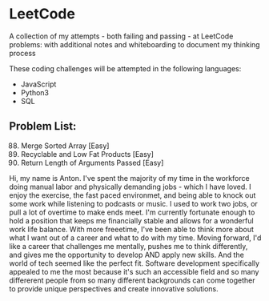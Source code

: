 # LeetCode
A collection of my attempts - both failing and passing - at LeetCode problems: with additional notes and whiteboarding to document my thinking process

These coding challenges will be attempted in the following languages:
- JavaScript
- Python3
- SQL

## Problem List:
88. Merge Sorted Array [Easy]
1757. Recyclable and Low Fat Products [Easy]
2703. Return Length of Arguments Passed [Easy]



Hi, my name is Anton. I've spent the majority of my time in the workforce doing manual labor and physically demanding jobs - which I have loved. I enjoy the exercise, the fast paced environmet, and being able to knock out some work while listening to podcasts or music. I used to work two jobs, or pull a lot of overtime to make ends meet. I'm currently fortunate enough to hold a position that keeps me financially stable and allows for a wonderful work life balance. With more freeetime, I've been able to think more about what I want out of a career and what to do with my time. Moving forward, I'd like a career that challenges me mentally, pushes me to think differently, and gives me the opportunity to develop AND apply new skills. And the world of tech seemed like the perfect fit. Software development specifically appealed to me the most because it's such an accessible field and so many differerent people from so many different backgrounds can come together to provide unique perspectives and create innovative solutions.

